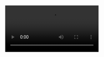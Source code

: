 <video src='https://github.com/thomasmong/llm-power-scheduling/blob/main/video/media/videos/scenes/2160p60/output_scenes.mp4'></video>
